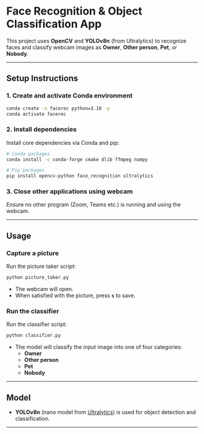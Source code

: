 # Face Recognition & Object Classification App

This project uses **OpenCV** and **YOLOv8n** (from Ultralytics) to recognize faces and classify webcam images as **Owner**, **Other person**, **Pet**, or **Nobody**.

---

## Setup Instructions

### 1. Create and activate Conda environment
```bash
conda create -n facerec python=3.10 -y
conda activate facerec
```

### 2. Install dependencies
Install core dependencies via Conda and pip:

```bash
# Conda packages
conda install -c conda-forge cmake dlib ffmpeg numpy

# Pip packages
pip install opencv-python face_recognition ultralytics
```

### 3. Close other applications using webcam
Ensure no other program (Zoom, Teams etc.) is running and using the webcam.

---

## Usage

### Capture a picture
Run the picture taker script:
```bash
python picture_taker.py
```
- The webcam will open.  
- When satisfied with the picture, press **`s`** to save.

### Run the classifier
Run the classifier script:
```bash
python classifier.py
```
- The model will classify the input image into one of four categories:
  - **Owner**
  - **Other person**
  - **Pet**
  - **Nobody**

---

## Model

- **YOLOv8n** (nano model from [Ultralytics](https://github.com/ultralytics/ultralytics)) is used for object detection and classification.  

---
